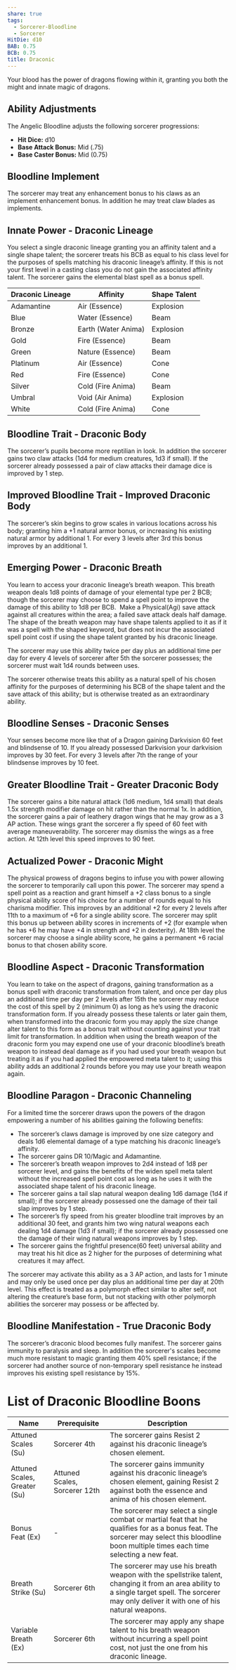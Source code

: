 ```yaml
---
share: true
tags:
  - Sorcerer-Bloodline
  - Sorcerer
HitDie: d10
BAB: 0.75
BCB: 0.75
title: Draconic
---
```

Your blood has the power of dragons flowing within it, granting you both the might and innate magic of dragons.

## Ability Adjustments
The Angelic Bloodline adjusts the following sorcerer progressions:
 - **Hit Dice:** d10
 - **Base Attack Bonus:** Mid (.75)
 - **Base Caster Bonus:** Mid (0.75)

## Bloodline Implement
The sorcerer may treat any enhancement bonus to his claws as an implement enhancement bonus. In addition he may treat claw blades as implements.

## Innate Power - Draconic Lineage
You select a single draconic lineage granting you an affinity talent and a single shape talent; the sorcerer treats his BCB as equal to his class level for the purposes of spells matching his draconic lineage’s affinity. If this is not your first level in a casting class you do not gain the associated affinity talent. The sorcerer gains the elemental blast spell as a bonus spell.

|Draconic Lineage|Affinity|Shape Talent|
|---|---|---|
|Adamantine|Air (Essence)|Explosion|
|Blue|Water (Essence)|Beam|
|Bronze|Earth (Water Anima)|Explosion|
|Gold|Fire (Essence)|Beam|
|Green|Nature (Essence)|Beam|
|Platinum|Air (Essence)|Cone|
|Red|Fire (Essence)|Cone|
|Silver|Cold (Fire Anima)|Beam|
|Umbral|Void (Air Anima)|Explosion|
|White|Cold (Fire Anima)|Cone|

## Bloodline Trait - Draconic Body
The sorcerer’s pupils become more reptilian in look. In addition the sorcerer gains two claw attacks (1d4 for medium creatures, 1d3 if small). If the sorcerer already possessed a pair of claw attacks their damage dice is improved by 1 step.

## Improved Bloodline Trait - Improved Draconic Body
The sorcerer’s skin begins to grow scales in various locations across his body; granting him a +1 natural armor bonus, or increasing his existing natural armor by additional 1. For every 3 levels after 3rd this bonus improves by an additional 1.

## Emerging Power - Draconic Breath
You learn to access your draconic lineage’s breath weapon. This breath weapon deals 1d8 points of damage of your elemental type per 2 BCB; though the sorcerer may choose to spend a spell point to improve the damage of this ability to 1d8 per BCB.  Make a Physical(Agi) save attack against all creatures within the area; a failed save attack deals half damage. The shape of the breath weapon may have shape talents applied to it as if it was a spell with the shaped keyword, but does not incur the associated spell point cost if using the shape talent granted by his draconic lineage.

The sorcerer may use this ability twice per day plus an additional time per day for every 4 levels of sorcerer after 5th the sorcerer possesses; the sorcerer must wait 1d4 rounds between uses.

The sorcerer otherwise treats this ability as a natural spell of his chosen affinity for the purposes of determining his BCB of the shape talent and the save attack of this ability; but is otherwise treated as an extraordinary ability.

## Bloodline Senses - Draconic Senses
Your senses become more like that of a Dragon gaining Darkvision 60 feet and blindsense of 10. If you already possessed Darkvision your darkvision improves by 30 feet. For every 3 levels after 7th the range of your blindsense improves by 10 feet.

## Greater Bloodline Trait - Greater Draconic Body
The sorcerer gains a bite natural attack (1d6 medium, 1d4 small) that deals 1.5x strength modifier damage on hit rather than the normal 1x. In addition, the sorcerer gains a pair of leathery dragon wings that he may grow as a 3 AP action. These wings grant the sorcerer a fly speed of 60 feet with average maneuverability. The sorcerer may dismiss the wings as a free action. At 12th level this speed improves to 90 feet.

## Actualized Power - Draconic Might
The physical prowess of dragons begins to infuse you with power allowing the sorcerer to temporarily call upon this power. The sorcerer may spend a spell point as a reaction and grant himself a +2 class bonus to a single physical ability score of his choice for a number of rounds equal to his charisma modifier. This improves by an additional +2 for every 2 levels after 11th to a maximum of +6 for a single ability score. The sorcerer may split this bonus up between ability scores in increments of +2 (for example when he has +6 he may have +4 in strength and +2 in dexterity). At 18th level the sorcerer may choose a single ability score, he gains a permanent +6 racial bonus to that chosen ability score.

## Bloodline Aspect - Draconic Transformation
You learn to take on the aspect of dragons, gaining transformation as a bonus spell with draconic transformation from talent, and once per day plus an additional time per day per 2 levels after 15th the sorcerer may reduce the cost of this spell by 2 (minimum 0) as long as he’s using the draconic transformation form. If you already possess these talents or later gain them, when transformed into the draconic form you may apply the size change alter talent to this form as a bonus trait without counting against your trait limit for transformation. In addition when using the breath weapon of the draconic form you may expend one use of your draconic bloodline’s breath weapon to instead deal damage as if you had used your breath weapon but treating it as if you had applied the empowered meta talent to it; using this ability adds an additional 2 rounds before you may use your breath weapon again.

## Bloodline Paragon - Draconic Channeling
For a limited time the sorcerer draws upon the powers of the dragon empowering a number of his abilities gaining the following benefits:

- The sorcerer’s claws damage is improved by one size category and deals 1d6 elemental damage of a type matching his draconic lineage’s affinity.
- The sorcerer gains DR 10/Magic and Adamantine.
- The sorcerer’s breath weapon improves to 2d4 instead of 1d8 per sorcerer level, and gains the benefits of the widen spell meta talent without the increased spell point cost as long as he uses it with the associated shape talent of his draconic lineage.
- The sorcerer gains a tail slap natural weapon dealing 1d6 damage (1d4 if small); if the sorcerer already possessed one the damage of their tail slap improves by 1 step.
- The sorcerer’s fly speed from his greater bloodline trait improves by an additional 30 feet, and grants him two wing natural weapons each dealing 1d4 damage (1d3 if small); if the sorcerer already possessed one the damage of their wing natural weapons improves by 1 step.
- The sorcerer gains the frightful presence(60 feet) universal ability and may treat his hit dice as 2 higher for the purposes of determining what creatures it may affect.

The sorcerer may activate this ability as a 3 AP action, and lasts for 1 minute and may only be used once per day plus an additional time per day at 20th level. This effect is treated as a polymorph effect similar to alter self, not altering the creature’s base form, but not stacking with other polymorph abilities the sorcerer may possess or be affected by.

## Bloodline Manifestation - True Draconic Body
The sorcerer’s draconic blood becomes fully manifest. The sorcerer gains immunity to paralysis and sleep. In addition the sorcerer's scales become much more resistant to magic granting them 40% spell resistance; if the sorcerer had another source of non-temporary spell resistance he instead improves his existing spell resistance by 15%.

# List of Draconic Bloodline Boons
| Name                         | Prerequisite                  | Description                                                                                                                                                                                      |
| ---------------------------- | ----------------------------- | ------------------------------------------------------------------------------------------------------------------------------------------------------------------------------------------------ |
| Attuned Scales (Su)          | Sorcerer 4th                  | The sorcerer gains Resist 2 against his draconic lineage’s chosen element.                                                                                                                       |
| Attuned Scales, Greater (Su) | Attuned Scales, Sorcerer 12th | The sorcerer gains immunity against his draconic lineage’s chosen element, gaining Resist 2 against both the essence and anima of his chosen element.                                            |
| Bonus Feat (Ex)              | \-                            | The sorcerer may select a single combat or martial feat that he qualifies for as a bonus feat. The sorcerer may select this bloodline boon multiple times each time selecting a new feat.        |
| Breath Strike (Su)           | Sorcerer 6th                  | The sorcerer may use his breath weapon with the spellstrike talent, changing it from an area ability to a single target spell. The sorcerer may only deliver it with one of his natural weapons. |
| Variable Breath (Ex)         | Sorcerer 6th                  | The sorcerer may apply any shape talent to his breath weapon without incurring a spell point cost, not just the one from his draconic lineage.                                                   |
